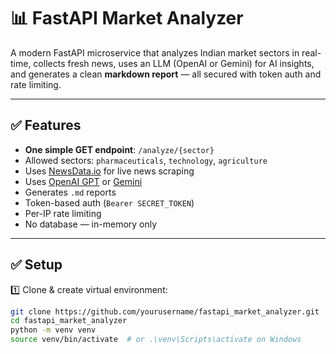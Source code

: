 # 📊 FastAPI Market Analyzer

A modern FastAPI microservice that analyzes Indian market sectors in real-time, collects fresh news, uses an LLM (OpenAI or Gemini) for AI insights, and generates a clean **markdown report** — all secured with token auth and rate limiting.

---

## ✅ Features

- **One simple GET endpoint**: `/analyze/{sector}`
- Allowed sectors: `pharmaceuticals`, `technology`, `agriculture`
- Uses [NewsData.io](https://newsdata.io) for live news scraping
- Uses [OpenAI GPT](https://platform.openai.com) or [Gemini](https://ai.google.dev/)
- Generates `.md` reports
- Token-based auth (`Bearer SECRET_TOKEN`)
- Per-IP rate limiting
- No database — in-memory only

---

## ✅ Setup

1️⃣ Clone & create virtual environment:

```bash
git clone https://github.com/yourusername/fastapi_market_analyzer.git
cd fastapi_market_analyzer
python -m venv venv
source venv/bin/activate  # or .\venv\Scripts\activate on Windows
```

